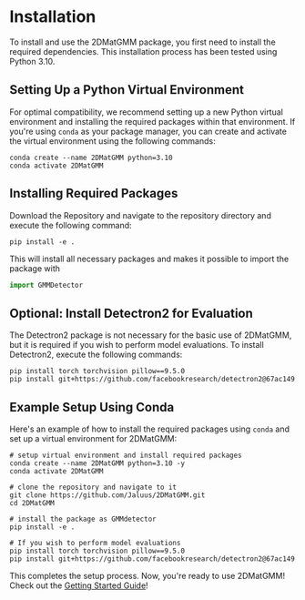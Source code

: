 # Installation

To install and use the 2DMatGMM package, you first need to install the required dependencies. This installation process has been tested using Python 3.10.

## Setting Up a Python Virtual Environment

For optimal compatibility, we recommend setting up a new Python virtual environment and installing the required packages within that environment. If you're using `conda` as your package manager, you can create and activate the virtual environment using the following commands:

```shell
conda create --name 2DMatGMM python=3.10
conda activate 2DMatGMM
```

## Installing Required Packages

Download the Repository and navigate to the repository directory and execute the following command:

```shell
pip install -e .
```

This will install all necessary packages and makes it possible to import the package with

```python
import GMMDetector
```

## Optional: Install Detectron2 for Evaluation

The Detectron2 package is not necessary for the basic use of 2DMatGMM, but it is required if you wish to perform model evaluations. To install Detectron2, execute the following commands:

```shell
pip install torch torchvision pillow==9.5.0
pip install git+https://github.com/facebookresearch/detectron2@67ac149
```

## Example Setup Using Conda

Here's an example of how to install the required packages using `conda` and set up a virtual environment for 2DMatGMM:

```shell
# setup virtual environment and install required packages
conda create --name 2DMatGMM python=3.10 -y
conda activate 2DMatGMM

# clone the repository and navigate to it
git clone https://github.com/Jaluus/2DMatGMM.git
cd 2DMatGMM

# install the package as GMMdetector
pip install -e .

# If you wish to perform model evaluations
pip install torch torchvision pillow==9.5.0
pip install git+https://github.com/facebookresearch/detectron2@67ac149  
```

This completes the setup process. Now, you're ready to use 2DMatGMM!
Check out the [Getting Started Guide](./GETTING_STARTED.md)!
